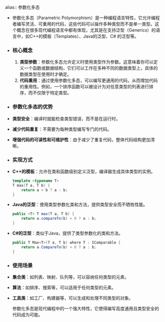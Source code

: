 alias:: 参数化多态

- 参数化多态（Parametric Polymorphism）是一种编程语言特性，它允许编程者编写灵活、可重用的代码，这些代码可以操作多种类型而不是单一类型。这个概念在很多现代编程语言中都有体现，尤其是在支持泛型（Generics）的语言中，如C++的模板（Templates）、Java的泛型、C# 的泛型等。
- ### 核心概念
  
  1. **类型参数**：参数化多态允许定义时使用类型作为参数。这意味着你可以定义一个函数或数据结构，它们可以工作在多种不同的数据类型上，具体的数据类型在使用时才确定。
  2. **代码重用**：通过使用参数化多态，可以编写更通用的代码，从而增加代码的重用性。例如，一个排序函数可以被设计为对任意类型的列表进行排序，而不仅限于特定类型。
- ### 参数化多态的优势
- **类型安全**：编译时就能检查类型错误，而不是在运行时。
- **减少代码重复**：不需要为每种类型编写专门的代码。
- **增强代码的可读性和可维护性**：由于减少了重复代码，整体代码结构更加清晰。
- ### 实现方式
- **C++的模板**：允许在类和函数级别定义泛型，编译器生成具体类型的实例。
  
  ```cpp
  template <typename T>
  T max(T a, T b) {
      return a > b ? a : b;
  }
  ```
- **Java的泛型**：使用类型参数化类和方法，提供类型安全而不牺牲性能。
  
  ```java
  public <T> T max(T a, T b) {
      return a.compareTo(b) > 0 ? a : b;
  }
  ```
- **C#的泛型**：类似于Java，提供了类型参数化的类和方法。
  
  ```csharp
  public T Max<T>(T a, T b) where T : IComparable {
      return a.CompareTo(b) > 0 ? a : b;
  }
  ```
- ### 使用场景
- **集合类**：如列表、映射、队列等，可以容纳任何类型的元素。
- **算法**：如排序、搜索等，可以适用于任何类型的元素。
- **工具类**：如工厂、构建器等，可以生成和处理不同类型的对象。
  
  参数化多态是现代编程中的一个强大特性，它使得编写高度通用且类型安全的代码成为可能。